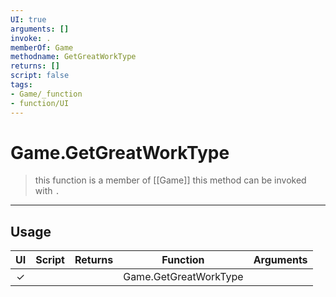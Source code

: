 ```yaml
---
UI: true
arguments: []
invoke: .
memberOf: Game
methodname: GetGreatWorkType
returns: []
script: false
tags:
- Game/_function
- function/UI
---
```

# Game.GetGreatWorkType
> this function is a member of [[Game]]
> this method can be invoked with `.`
-----
## Usage
|  UI | Script | Returns | Function | Arguments |
|:---:|:------:|-------:|:--------:|:---------|
|✓| ||Game.GetGreatWorkType||
